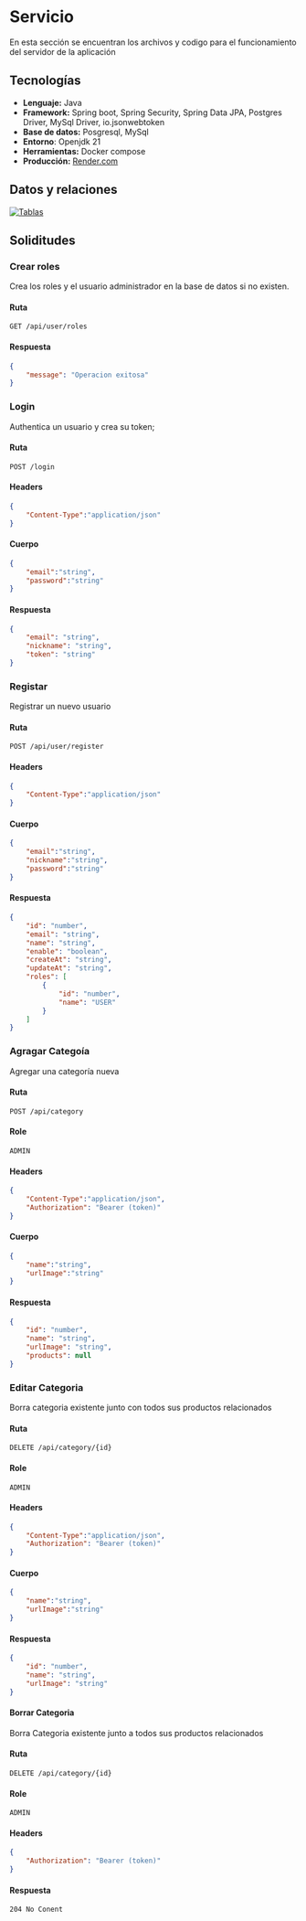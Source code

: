 # Servicio

En esta sección se encuentran los archivos y codigo para el funcionamiento del servidor de la aplicación

## Tecnologías

- **Lenguaje:**  Java
- **Framework:** Spring boot, Spring Security, Spring Data JPA, Postgres Driver, MySql Driver,  io.jsonwebtoken
- **Base de datos:** Posgresql, MySql
- **Entorno**: Openjdk 21
- **Herramientas:** Docker compose
- **Producción:** [Render.com](https://render.com/ "Render.com")

## Datos y relaciones

[![Tablas](../capturas/tablas.png "Tablas")](../tables.txt "Tablas")

## Soliditudes

### Crear roles

Crea los roles y el usuario administrador en la base de datos si no existen.

#### Ruta

```http
GET /api/user/roles
```

#### Respuesta


```json
{
	"message": "Operacion exitosa"
}
```

### Login

Authentica un usuario y crea su token;

#### Ruta

```http
POST /login
```

#### Headers

```json
{
    "Content-Type":"application/json"
}
```


#### Cuerpo

```json
{
	"email":"string",
	"password":"string"
}
```

#### Respuesta 

```json
{
	"email": "string",
	"nickname": "string",
	"token": "string"
}
```

### Registar

Registrar un nuevo usuario

#### Ruta

```http
POST /api/user/register
```

#### Headers

```json
{
    "Content-Type":"application/json"
}
```


#### Cuerpo

```json
{
	"email":"string",
    "nickname":"string",
	"password":"string"
}
```

#### Respuesta 

```json
{
	"id": "number",
	"email": "string",
	"name": "string",
	"enable": "boolean",
	"createAt": "string",
	"updateAt": "string",
	"roles": [
		{
			"id": "number",
			"name": "USER"
		}
	]
}
```

### Agragar Categoía

Agregar una categoría nueva

#### Ruta

```http
POST /api/category
```

#### Role

`ADMIN`

#### Headers

```json
{
    "Content-Type":"application/json",
    "Authorization": "Bearer (token)"
}
```

#### Cuerpo

```json
{
	"name":"string",
	"urlImage":"string"
}
```

#### Respuesta

```json
{
	"id": "number",
	"name": "string",
	"urlImage": "string",
	"products": null
}
```

### Editar Categoria

Borra categoria existente junto con todos sus productos relacionados
#### Ruta

```http
DELETE /api/category/{id}
```

#### Role

`ADMIN`

#### Headers

```json
{
    "Content-Type":"application/json",
    "Authorization": "Bearer (token)"
}
```

#### Cuerpo

```json
{
	"name":"string",
	"urlImage":"string"
}
```

#### Respuesta

```json
{
	"id": "number",
	"name": "string",
	"urlImage": "string"
}
```

#### Borrar Categoria

Borra Categoria existente junto a todos sus productos relacionados

#### Ruta

```http
DELETE /api/category/{id}
```

#### Role

`ADMIN`

#### Headers

```json
{
    "Authorization": "Bearer (token)"
}
```


#### Respuesta

`204 No Conent`